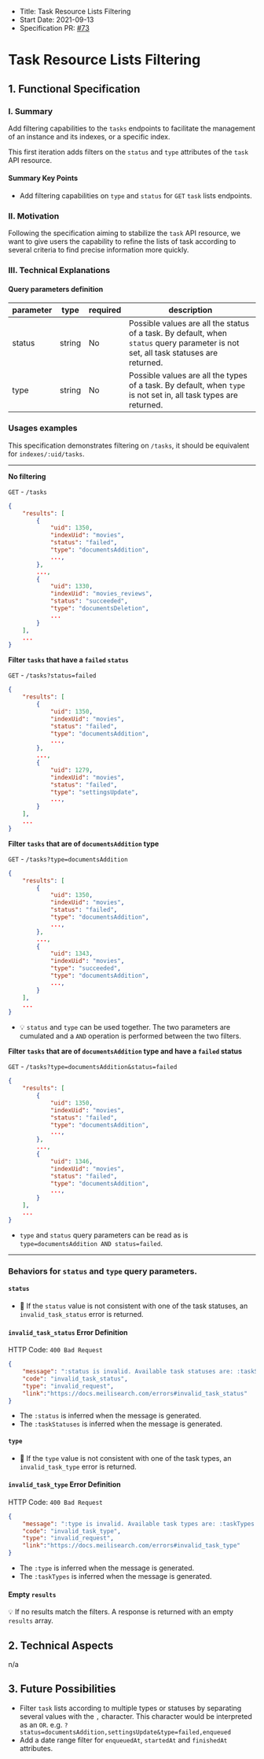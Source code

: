 - Title: Task Resource Lists Filtering
- Start Date: 2021-09-13
- Specification PR: [#73](https://github.com/meilisearch/specifications/pull/73)

# Task Resource Lists Filtering

## 1. Functional Specification

### I. Summary

Add filtering capabilities to the `tasks` endpoints to facilitate the management of an instance and its indexes, or a specific index.

This first iteration adds filters on the `status` and `type` attributes of the `task` API resource.

#### Summary Key Points

- Add filtering capabilities on `type` and `status` for `GET` `task` lists endpoints.

### II. Motivation

Following the specification aiming to stabilize the `task` API resource, we want to give users the capability to refine the lists of task according to several criteria to find precise information more quickly.

### III. Technical Explanations

#### Query parameters definition

| parameter | type | required | description                         |
|------|------|----------|----------------------------|
| status | string | No | Possible values are all the status of a task. By default, when `status` query parameter is not set, all task statuses are returned. |
| type  | string | No | Possible values are all the types of a task. By default, when `type` is not set in, all task types are returned.  |

### Usages examples

This specification demonstrates filtering on `/tasks`, it should be equivalent for `indexes/:uid/tasks`.

---

**No filtering**

`GET` - `/tasks`

```json
{
    "results": [
        {
            "uid": 1350,
            "indexUid": "movies",
            "status": "failed",
            "type": "documentsAddition",
            ...,
        },
        ...,
        {
            "uid": 1330,
            "indexUid": "movies_reviews",
            "status": "succeeded",
            "type": "documentsDeletion",
            ...
        }
    ],
    ...
}
```

**Filter `tasks` that have a `failed` `status`**

`GET` - `/tasks?status=failed`

```json
{
    "results": [
        {
            "uid": 1350,
            "indexUid": "movies",
            "status": "failed",
            "type": "documentsAddition",
            ...,
        },
        ...,
        {
            "uid": 1279,
            "indexUid": "movies",
            "status": "failed",
            "type": "settingsUpdate",
            ...,
        }
    ],
    ...
}
```

**Filter `tasks` that are of `documentsAddition` type**

`GET` - `/tasks?type=documentsAddition`

```json
{
    "results": [
        {
            "uid": 1350,
            "indexUid": "movies",
            "status": "failed",
            "type": "documentsAddition",
            ...,
        },
        ...,
        {
            "uid": 1343,
            "indexUid": "movies",
            "type": "succeeded",
            "type": "documentsAddition",
            ...,
        }
    ],
    ...
}
```

- 💡 `status` and `type` can be used together. The two parameters are cumulated and a `AND` operation is performed between the two filters.

**Filter `tasks` that are of `documentsAddition` type and have a `failed` status**

`GET` - `/tasks?type=documentsAddition&status=failed`

```json
{
    "results": [
        {
            "uid": 1350,
            "indexUid": "movies",
            "status": "failed",
            "type": "documentsAddition",
            ...,
        },
        ...,
        {
            "uid": 1346,
            "indexUid": "movies",
            "status": "failed",
            "type": "documentsAddition",
            ...,
        }
    ],
    ...
}
```

- `type` and `status` query parameters can be read as is `type=documentsAddition AND status=failed`.

---

### Behaviors for `status` and `type` query parameters.

#### `status`

- 🔴 If the `status` value is not consistent with one of the task statuses, an `invalid_task_status` error is returned.

#### `invalid_task_status` Error Definition

HTTP Code: `400 Bad Request`

```json
{
    "message": ":status is invalid. Available task statuses are: :taskStatuses.",
    "code": "invalid_task_status",
    "type": "invalid_request",
    "link":"https://docs.meilisearch.com/errors#invalid_task_status"
}
```

- The `:status` is inferred when the message is generated.
- The `:taskStatuses` is inferred when the message is generated.

#### `type`

- 🔴 If the `type` value is not consistent with one of the task types, an `invalid_task_type` error is returned.

#### `invalid_task_type` Error Definition

HTTP Code: `400 Bad Request`

```json
{
    "message": ":type is invalid. Available task types are: :taskTypes.",
    "code": "invalid_task_type",
    "type": "invalid_request",
    "link":"https://docs.meilisearch.com/errors#invalid_task_type"
}
```

- The `:type` is inferred when the message is generated.
- The `:taskTypes` is inferred when the message is generated.

#### Empty `results`

💡 If no results match the filters. A response is returned with an empty `results` array.

## 2. Technical Aspects
n/a

## 3. Future Possibilities

- Filter `task` lists according to multiple types or statuses by separating several values with the `,` character.  This character would be interpreted as an `OR`. e.g. `?status=documentsAddition,settingsUpdate&type=failed,enqueued`
- Add a date range filter for `enqueuedAt`, `startedAt` and `finishedAt` attributes.